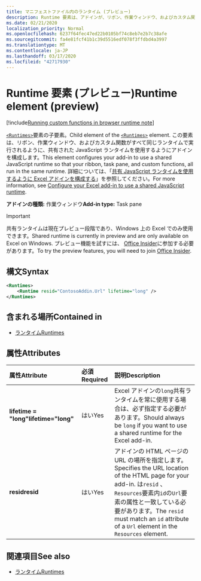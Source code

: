 ```yaml
---
title: マニフェストファイル内のランタイム (プレビュー)
description: Runtime 要素は、アドインが、リボン、作業ウィンドウ、およびカスタム関数に対して共有 JavaScript ランタイムを使用するように構成します。
ms.date: 02/21/2020
localization_priority: Normal
ms.openlocfilehash: 6237f64fec47ed22b0105bf74c8eb7e2b7c38afe
ms.sourcegitcommit: fa4e81fcf41b1c39d5516edf078f3ffdbd4a3997
ms.translationtype: MT
ms.contentlocale: ja-JP
ms.lasthandoff: 03/17/2020
ms.locfileid: "42717930"
---
```

# <a name="runtime-element-preview"></a><span data-ttu-id="05b89-103">Runtime 要素 (プレビュー)</span><span class="sxs-lookup"><span data-stu-id="05b89-103">Runtime element (preview)</span></span>

[!include[Running custom functions in browser runtime note](../../includes/excel-shared-runtime-preview-note.md)]

<span data-ttu-id="05b89-104">[`<Runtimes>`](runtimes.md)要素の子要素。</span><span class="sxs-lookup"><span data-stu-id="05b89-104">Child element of the [`<Runtimes>`](runtimes.md) element.</span></span> <span data-ttu-id="05b89-105">この要素は、リボン、作業ウィンドウ、およびカスタム関数がすべて同じランタイムで実行されるように、共有された JavaScript ランタイムを使用するようにアドインを構成します。</span><span class="sxs-lookup"><span data-stu-id="05b89-105">This element configures your add-in to use a shared JavaScript runtime so that your ribbon, task pane, and custom functions, all run in the same runtime.</span></span> <span data-ttu-id="05b89-106">詳細については、「[共有 JavaScript ランタイムを使用するように Excel アドインを構成する](../../excel/configure-your-add-in-to-use-a-shared-runtime.md)」を参照してください。</span><span class="sxs-lookup"><span data-stu-id="05b89-106">For more information, see [Configure your Excel add-in to use a shared JavaScript runtime](../../excel/configure-your-add-in-to-use-a-shared-runtime.md).</span></span>

<span data-ttu-id="05b89-107">**アドインの種類:** 作業ウィンドウ</span><span class="sxs-lookup"><span data-stu-id="05b89-107">**Add-in type:** Task pane</span></span>

> [!IMPORTANT]
> <span data-ttu-id="05b89-108">共有ランタイムは現在プレビュー段階であり、Windows 上の Excel でのみ使用できます。</span><span class="sxs-lookup"><span data-stu-id="05b89-108">Shared runtime is currently in preview and are only available on Excel on Windows.</span></span> <span data-ttu-id="05b89-109">プレビュー機能を試すには、 [Office Insider](https://insider.office.com/)に参加する必要があります。</span><span class="sxs-lookup"><span data-stu-id="05b89-109">To try the preview features, you will need to join [Office Insider](https://insider.office.com/).</span></span>

## <a name="syntax"></a><span data-ttu-id="05b89-110">構文</span><span class="sxs-lookup"><span data-stu-id="05b89-110">Syntax</span></span>

```XML
<Runtimes>
    <Runtime resid="ContosoAddin.Url" lifetime="long" />
</Runtimes>
```

## <a name="contained-in"></a><span data-ttu-id="05b89-111">含まれる場所</span><span class="sxs-lookup"><span data-stu-id="05b89-111">Contained in</span></span>

- [<span data-ttu-id="05b89-112">ランタイム</span><span class="sxs-lookup"><span data-stu-id="05b89-112">Runtimes</span></span>](runtimes.md)

## <a name="attributes"></a><span data-ttu-id="05b89-113">属性</span><span class="sxs-lookup"><span data-stu-id="05b89-113">Attributes</span></span>

|  <span data-ttu-id="05b89-114">属性</span><span class="sxs-lookup"><span data-stu-id="05b89-114">Attribute</span></span>  |  <span data-ttu-id="05b89-115">必須</span><span class="sxs-lookup"><span data-stu-id="05b89-115">Required</span></span>  |  <span data-ttu-id="05b89-116">説明</span><span class="sxs-lookup"><span data-stu-id="05b89-116">Description</span></span>  |
|:-----|:-----|:-----|
|  <span data-ttu-id="05b89-117">**lifetime = "long"**</span><span class="sxs-lookup"><span data-stu-id="05b89-117">**lifetime="long"**</span></span>  |  <span data-ttu-id="05b89-118">はい</span><span class="sxs-lookup"><span data-stu-id="05b89-118">Yes</span></span>  | <span data-ttu-id="05b89-119">Excel アドインの`long`共有ランタイムを常に使用する場合は、必ず指定する必要があります。</span><span class="sxs-lookup"><span data-stu-id="05b89-119">Should always be `long` if you want to use a shared runtime for the Excel add-in.</span></span> |
|  <span data-ttu-id="05b89-120">**resid**</span><span class="sxs-lookup"><span data-stu-id="05b89-120">**resid**</span></span>  |  <span data-ttu-id="05b89-121">はい</span><span class="sxs-lookup"><span data-stu-id="05b89-121">Yes</span></span>  | <span data-ttu-id="05b89-122">アドインの HTML ページの URL の場所を指定します。</span><span class="sxs-lookup"><span data-stu-id="05b89-122">Specifies the URL location of the HTML page for your add-in.</span></span> <span data-ttu-id="05b89-123">は`resid` 、 `Resources`要素内`id`の`Url`要素の属性と一致している必要があります。</span><span class="sxs-lookup"><span data-stu-id="05b89-123">The `resid` must match an `id` attribute of a `Url` element in the `Resources` element.</span></span> |

## <a name="see-also"></a><span data-ttu-id="05b89-124">関連項目</span><span class="sxs-lookup"><span data-stu-id="05b89-124">See also</span></span>

- [<span data-ttu-id="05b89-125">ランタイム</span><span class="sxs-lookup"><span data-stu-id="05b89-125">Runtimes</span></span>](runtimes.md)
